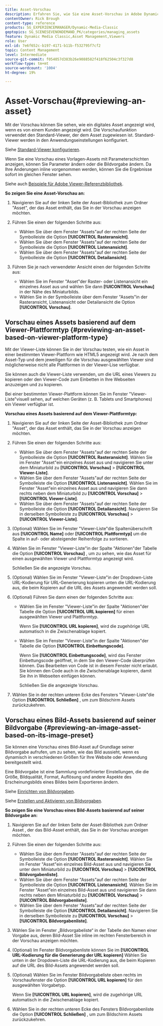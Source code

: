 ```yaml
---
title: Asset-Vorschau
description: Erfahren Sie, wie Sie eine Asset-Vorschau in Adobe Dynamic Media Classic anzeigen.
contentOwner: Rick Brough
content-type: reference
products: SG_EXPERIENCEMANAGER/Dynamic-Media-Classic
geptopics: SG_SCENESEVENONDEMAND_PK/categories/managing_assets
feature: Dynamic Media Classic,Asset Management,Viewers
role: User
exl-id: 7e6f652c-b197-4171-b11b-f532795f7cf2
topic: Content Management
level: Intermediate
source-git-commit: f054057d383b26e9088582f418f62504c3f327d8
workflow-type: tm+mt
source-wordcount: '1004'
ht-degree: 19%

---
```


# Asset-Vorschau{#previewing-an-asset}

Mit der Vorschau können Sie sehen, wie ein digitales Asset angezeigt wird, wenn es von einem Kunden angezeigt wird. Die Vorschaufunktion verwendet den Standard-Viewer, der dem Asset zugewiesen ist. Standard-Viewer werden in den Anwendungseinstellungen konfiguriert. 

Siehe [Standard-Viewer konfigurieren](application-setup.md#configuring_default_viewers).

Wenn Sie eine Vorschau eines Vorlagen-Assets mit Parameterschichten anzeigen, können Sie Parameter ändern oder die Bildvorgabe ändern. Da Ihre Änderungen inline vorgenommen werden, können Sie die Ergebnisse sofort im gleichen Fenster sehen.

Siehe auch [Beispiele für Adobe Viewer-Referenzbibliothek](https://landing.adobe.com/en/na/dynamic-media/ctir-2755/live-demos.html).

**So zeigen Sie eine Asset-Vorschau an:**

1. Navigieren Sie auf der linken Seite der Asset-Bibliothek zum Ordner &quot;Asset&quot;, der das Asset enthält, das Sie in der Vorschau anzeigen möchten.
1. Führen Sie einen der folgenden Schritte aus:

   * Wählen Sie über dem Fenster &quot;Assets&quot;auf der rechten Seite der Symbolleiste die Option **[!UICONTROL Rasteransicht]**.
   * Wählen Sie über dem Fenster &quot;Assets&quot;auf der rechten Seite der Symbolleiste die Option **[!UICONTROL Listenansicht]**.
   * Wählen Sie über dem Fenster &quot;Assets&quot;auf der rechten Seite der Symbolleiste die Option **[!UICONTROL Detailansicht]**.

1. Führen Sie je nach verwendeter Ansicht einen der folgenden Schritte aus:

   * Wählen Sie im Fenster &quot;Asset&quot;der Raster- oder Listenansicht ein einzelnes Asset aus und wählen Sie dann **[!UICONTROL Vorschau]** in der Nähe des Miniaturbilds.
   * Wählen Sie in der Symbolleiste über dem Fenster &quot;Assets&quot;in der Rasteransicht, Listenansicht oder Detailansicht die Option **[!UICONTROL Vorschau]**.

## Vorschau eines Assets basierend auf dem Viewer-Plattformtyp {#previewing-an-asset-based-on-viewer-platform-type}

Mit der Viewer-Liste können Sie in der Vorschau testen, wie ein Asset in einer bestimmten Viewer-Plattform wie HTML5 angezeigt wird. Je nach dem Asset-Typ und dem jeweiligen für die Vorschau ausgewählten Viewer sind möglicherweise nicht alle Plattformen in der Viewer-Lise verfügbar.

Sie können auch die Viewer-Liste verwenden, um die URL eines Viewers zu kopieren oder den Viewer-Code zum Einbetten in Ihre Webseiten anzuzeigen und zu kopieren.

Bei einer bestimmten Viewer-Plattform können Sie im Fenster &quot;Viewer-Liste&quot;visuell sehen, auf welchen Geräten (z. B. Tablets und Smartphones) ein Viewer verfügbar ist.

**Vorschau eines Assets basierend auf dem Viewer-Plattformtyp:**

1. Navigieren Sie auf der linken Seite der Asset-Bibliothek zum Ordner &quot;Asset&quot;, der das Asset enthält, das Sie in der Vorschau anzeigen möchten.
1. Führen Sie einen der folgenden Schritte aus:

   * Wählen Sie über dem Fenster &quot;Assets&quot;auf der rechten Seite der Symbolleiste die Option **[!UICONTROL Rasteransicht]**. Wählen Sie im Fenster &quot;Asset&quot;ein einzelnes Asset aus und navigieren Sie unter dem Miniaturbild zu **[!UICONTROL Vorschau]** > **[!UICONTROL Viewer-Liste]**.
   * Wählen Sie über dem Fenster &quot;Assets&quot;auf der rechten Seite der Symbolleiste die Option **[!UICONTROL Listenansicht]**. Wählen Sie im Fenster &quot;Asset&quot;ein einzelnes Asset aus und navigieren Sie dann rechts neben dem Miniaturbild zu **[!UICONTROL Vorschau]** > **[!UICONTROL Viewer-Liste]**.
   * Wählen Sie über dem Fenster &quot;Assets&quot;auf der rechten Seite der Symbolleiste die Option **[!UICONTROL Detailansicht]**. Navigieren Sie in derselben Symbolleiste zu **[!UICONTROL Vorschau]** > **[!UICONTROL Viewer-Liste]**.

1. (Optional) Wählen Sie im Fenster &quot;Viewer-Liste&quot;die Spaltenüberschrift aus **[!UICONTROL Name]** oder **[!UICONTROL Plattformtyp]** um die Spalte in auf- oder absteigender Reihenfolge zu sortieren.
1. Wählen Sie im Fenster &quot;Viewer-Liste&quot;in der Spalte &quot;Aktionen&quot;der Tabelle die Option **[!UICONTROL Vorschau]** , um zu sehen, wie das Asset für einen ausgewählten Viewer und Plattformtyp angezeigt wird.

   Schließen Sie die angezeigte Vorschau.

1. (Optional) Wählen Sie im Fenster &quot;Viewer-Liste&quot;in der Dropdown-Liste URL-Kodierung für URL-Generierung kopieren unten die URL-Kodierung aus, die beim Kopieren auf die URL des Assets angewendet werden soll.
1. (Optional) Führen Sie dann einen der folgenden Schritte aus:

   * Wählen Sie im Fenster &quot;Viewer-Liste&quot;in der Spalte &quot;Aktionen&quot;der Tabelle die Option **[!UICONTROL URL kopieren]** für einen ausgewählten Viewer und Plattformtyp.

     Wenn Sie **[!UICONTROL URL kopieren]**, wird die zugehörige URL automatisch in die Zwischenablage kopiert.

   * Wählen Sie im Fenster &quot;Viewer-Liste&quot;in der Spalte &quot;Aktionen&quot;der Tabelle die Option **[!UICONTROL Einbettungscode]**.

     Wenn Sie **[!UICONTROL Einbettungscode]**, wird das Fenster Einbettungscode geöffnet, in dem Sie den Viewer-Code überprüfen können. Das Bearbeiten von Code ist in diesem Fenster nicht erlaubt. Sie können den Code auch in die Zwischenablage kopieren, damit Sie ihn in Webseiten einfügen können.

     Schließen Sie die angezeigte Vorschau.

1. Wählen Sie in der rechten unteren Ecke des Fensters &quot;Viewer-Liste&quot;die Option **[!UICONTROL Schließen]** , um zum Bildschirm Assets zurückzukehren.

## Vorschau eines Bild-Assets basierend auf seiner Bildvorgabe {#previewing-an-image-asset-based-on-its-image-preset}

Sie können eine Vorschau eines Bild-Asset auf Grundlage seiner Bildvorgabe aufrufen, um zu sehen, wie das Bild aussieht, wenn es dynamisch in verschiedenen Größen für Ihre Website oder Anwendung bereitgestellt wird.

Eine Bildvorgabe ist eine Sammlung vordefinierter Einstellungen, die die Größe, Bildqualität, Format, Auflösung und andere Aspekte des Erscheinungsbilds eines Bildes beim Exportieren ändern.

Siehe [Einrichten von Bildvorgaben](setting-image-presets.md#setting_up_image_presets).

Siehe [Erstellen und Aktivieren von Bildvorgaben](creating-enabling-image-presets.md#creating_and_enabling_image_presets).

**So zeigen Sie eine Vorschau eines Bild-Assets basierend auf seiner Bildvorgabe an:**

1. Navigieren Sie auf der linken Seite der Asset-Bibliothek zum Ordner Asset , der das Bild-Asset enthält, das Sie in der Vorschau anzeigen möchten.
1. Führen Sie einen der folgenden Schritte aus:

   * Wählen Sie über dem Fenster &quot;Assets&quot;auf der rechten Seite der Symbolleiste die Option **[!UICONTROL Rasteransicht]**. Wählen Sie im Fenster &quot;Asset&quot;ein einzelnes Bild-Asset aus und navigieren Sie unter dem Miniaturbild zu **[!UICONTROL Vorschau]** > **[!UICONTROL Bildvorgabenliste]**.
   * Wählen Sie über dem Fenster &quot;Assets&quot;auf der rechten Seite der Symbolleiste die Option **[!UICONTROL Listenansicht]**. Wählen Sie im Fenster &quot;Asset&quot;ein einzelnes Bild-Asset aus und navigieren Sie dann rechts neben dem Miniaturbild zu **[!UICONTROL Vorschau]** > **[!UICONTROL Bildvorgabenliste]**.
   * Wählen Sie über dem Fenster &quot;Assets&quot;auf der rechten Seite der Symbolleiste die Option **[!UICONTROL Detailansicht]**. Navigieren Sie in derselben Symbolleiste zu **[!UICONTROL Vorschau]** > **[!UICONTROL Bildvorgabenliste]**.

1. Wählen Sie im Fenster „Bildvorgabeliste“ in der Tabelle den Namen einer Vorgabe aus, deren Bild-Asset Sie inline im rechten Fensterbereich in der Vorschau anzeigen möchten.
1. (Optional) Im Fenster Bildvorgabenliste können Sie im **[!UICONTROL URL-Kodierung für die Generierung der URL kopieren]** Wählen Sie unten in der Dropdown-Liste die URL-Kodierung aus, die beim Kopieren auf die URL des Bild-Assets angewendet werden soll.
1. (Optional) Wählen Sie im Fenster Bildvorgabeliste oben rechts im Vorschaufenster die Option **[!UICONTROL URL kopieren]** für den ausgewählten Vorgabetyp.

   Wenn Sie **[!UICONTROL URL kopieren]**, wird die zugehörige URL automatisch in die Zwischenablage kopiert.

1. Wählen Sie in der rechten unteren Ecke des Fensters Bildvorgabenliste die Option **[!UICONTROL Schließen]** , um zum Bildschirm Assets zurückzukehren.
